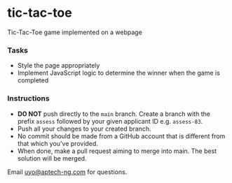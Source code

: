 # tic-tac-toe
Tic-Tac-Toe game implemented on a webpage

### Tasks
- Style the page appropriately
- Implement JavaScript logic to determine the winner when the game is completed

### Instructions
- **DO NOT** push directly to the `main` branch. Create a branch with the prefix `assess` followed by your given applicant ID e.g. `assess-83`.
- Push all your changes to your created branch.
- No commit should be made from a GitHub account that is different from that which you've provided.
- When done, make a pull request aiming to merge into main. The best solution will be merged.

Email uyo@aptech-ng.com for questions.
